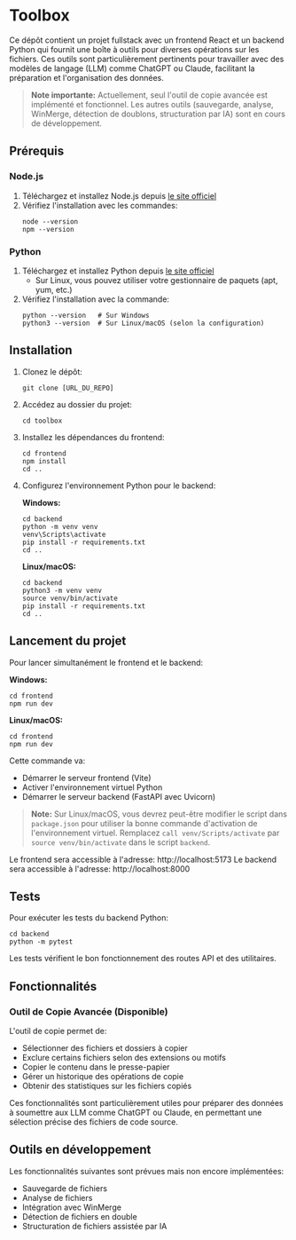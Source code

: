 # Toolbox

Ce dépôt contient un projet fullstack avec un frontend React et un backend Python qui fournit une boîte à outils pour diverses opérations sur les fichiers. Ces outils sont particulièrement pertinents pour travailler avec des modèles de langage (LLM) comme ChatGPT ou Claude, facilitant la préparation et l'organisation des données.

> **Note importante:** Actuellement, seul l'outil de copie avancée est implémenté et fonctionnel. Les autres outils (sauvegarde, analyse, WinMerge, détection de doublons, structuration par IA) sont en cours de développement.

## Prérequis

### Node.js

1. Téléchargez et installez Node.js depuis [le site officiel](https://nodejs.org/)
2. Vérifiez l'installation avec les commandes:
   ```
   node --version
   npm --version
   ```

### Python

1. Téléchargez et installez Python depuis [le site officiel](https://www.python.org/downloads/)
   - Sur Linux, vous pouvez utiliser votre gestionnaire de paquets (apt, yum, etc.)
2. Vérifiez l'installation avec la commande:
   ```
   python --version   # Sur Windows
   python3 --version  # Sur Linux/macOS (selon la configuration)
   ```

## Installation

1. Clonez le dépôt:
   ```
   git clone [URL_DU_REPO]
   ```

2. Accédez au dossier du projet:
   ```
   cd toolbox
   ```

3. Installez les dépendances du frontend:
   ```
   cd frontend
   npm install
   cd ..
   ```

4. Configurez l'environnement Python pour le backend:
   
   **Windows:**
   ```
   cd backend
   python -m venv venv
   venv\Scripts\activate
   pip install -r requirements.txt
   cd ..
   ```
   
   **Linux/macOS:**
   ```
   cd backend
   python3 -m venv venv
   source venv/bin/activate
   pip install -r requirements.txt
   cd ..
   ```

## Lancement du projet

Pour lancer simultanément le frontend et le backend:

**Windows:**
```
cd frontend
npm run dev
```

**Linux/macOS:**
```
cd frontend
npm run dev
```

Cette commande va:
- Démarrer le serveur frontend (Vite)
- Activer l'environnement virtuel Python
- Démarrer le serveur backend (FastAPI avec Uvicorn)

> **Note:** Sur Linux/macOS, vous devrez peut-être modifier le script dans `package.json` pour utiliser la bonne commande d'activation de l'environnement virtuel. Remplacez `call venv/Scripts/activate` par `source venv/bin/activate` dans le script `backend`.

Le frontend sera accessible à l'adresse: http://localhost:5173
Le backend sera accessible à l'adresse: http://localhost:8000

## Tests

Pour exécuter les tests du backend Python:

```
cd backend
python -m pytest
```

Les tests vérifient le bon fonctionnement des routes API et des utilitaires.

## Fonctionnalités

### Outil de Copie Avancée (Disponible)

L'outil de copie permet de:
- Sélectionner des fichiers et dossiers à copier
- Exclure certains fichiers selon des extensions ou motifs
- Copier le contenu dans le presse-papier
- Gérer un historique des opérations de copie
- Obtenir des statistiques sur les fichiers copiés

Ces fonctionnalités sont particulièrement utiles pour préparer des données à soumettre aux LLM comme ChatGPT ou Claude, en permettant une sélection précise des fichiers de code source.

## Outils en développement

Les fonctionnalités suivantes sont prévues mais non encore implémentées:
- Sauvegarde de fichiers
- Analyse de fichiers
- Intégration avec WinMerge
- Détection de fichiers en double
- Structuration de fichiers assistée par IA 